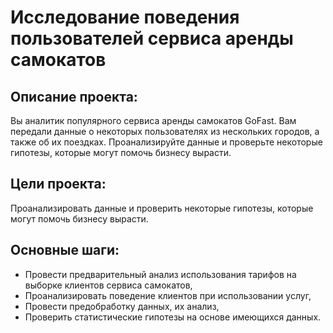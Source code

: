 # Исследование поведения пользователей сервиса аренды самокатов
## Описание проекта:
Вы аналитик популярного сервиса аренды самокатов GoFast. Вам передали данные о некоторых пользователях из нескольких городов, а также об их поездках. Проанализируйте данные и проверьте некоторые гипотезы, которые могут помочь бизнесу вырасти.

## Цели проекта:
Проанализировать данные и проверить некоторые гипотезы, которые могут помочь бизнесу вырасти.

## Основные шаги:
* Провести предварительный анализ использования тарифов на выборке клиентов сервиса самокатов,
* Проанализировать поведение клиентов при использовании услуг,
* Провести предобработку данных, их анализ,
* Проверить статистические гипотезы на основе имеющихся данных.
